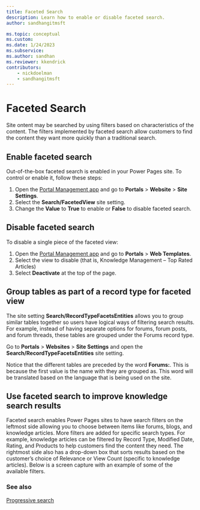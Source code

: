 ```yaml
---
title: Faceted Search
description: Learn how to enable or disable faceted search.
author: sandhangitmsft

ms.topic: conceptual
ms.custom: 
ms.date: 1/24/2023
ms.subservice: 
ms.author: sandhan
ms.reviewer: kkendrick
contributors:
    - nickdoelman
    - sandhangitmsft
---
```


# Faceted Search

Site ontent may be searched by using filters based on characteristics of the content. The filters implemented by faceted search allow customers to find the content they want more quickly than a traditional search.

## Enable faceted search

Out-of-the-box faceted search is enabled in your Power Pages site. To control or enable it, follow these steps:

1. Open the [Portal Management app](configure-portal.md) and go to **Portals** &gt; **Website** &gt; **Site Settings**.
1. Select the **Search/FacetedView** site setting. 
1. Change the **Value** to **True** to enable or **False** to disable faceted search.

## Disable faceted search

To disable a single piece of the faceted view:

1. Open the [Portal Management app](configure-portal.md) and go to **Portals** &gt; **Web Templates**.
1. Select the view to disable (that is, Knowledge Management – Top Rated Articles)
1. Select **Deactivate** at the top of the page.

## Group tables as part of a record type for faceted view

The site setting **Search/RecordTypeFacetsEntities** allows you to group similar tables together so users have logical ways of filtering search results. For example, instead of having separate options for forums, forum posts, and forum threads, these tables are grouped under the Forums record type.

Go to **Portals** &gt; **Websites** &gt; **Site Settings** and open the **Search/RecordTypeFacetsEntities** site setting. 

Notice that the different tables are preceded by the word **Forums:**. This is because the first value is the name with they are grouped as. This word will be translated based on the language that is being used on the site.

## Use faceted search to improve knowledge search results

Faceted search enables Power Pages sites to have search filters on the leftmost side allowing you to choose between items like forums, blogs, and knowledge articles. More filters are added for specific search types. For example, knowledge articles can be filtered by Record Type, Modified Date, Rating, and Products to help customers find the content they need. The rightmost side also has a drop-down box that sorts results based on the customer’s choice of Relevance or View Count (specific to knowledge articles). Below is a screen capture with an example of some of the available filters.

### See also

[Progressive search](progressive.md)

